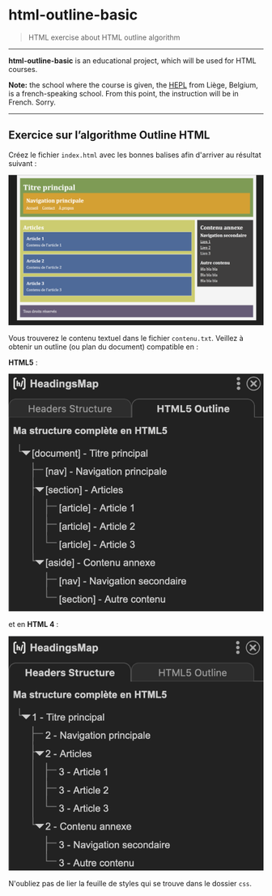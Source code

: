 # html-outline-basic

> HTML exercise about HTML outline algorithm

* * *

**html-outline-basic** is an educational project, which will be used for HTML courses.

**Note:** the school where the course is given, the [HEPL](http://www.hepl.be) from Liège, Belgium, is a french-speaking school. From this point, the instruction will be in French. Sorry.

* * *

## Exercice sur l’algorithme Outline HTML

Créez le fichier `index.html` avec les bonnes balises afin d'arriver au résultat suivant :

![Résultat attendu](./assets-starter/rendu.png)


Vous trouverez le contenu textuel dans le fichier `contenu.txt`.
Veillez à obtenir un outline (ou plan du document) compatible en :

**HTML5** : 

![Résultat attendu](./assets-starter/outline-html5.png)

et en **HTML 4** :

![Résultat attendu](./assets-starter/outline-html4.png)

N'oubliez pas de lier la feuille de styles qui se trouve dans le dossier `css`.